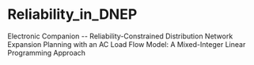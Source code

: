 # Reliability_in_DNEP
 Electronic Companion -- Reliability-Constrained Distribution Network Expansion Planning with an AC Load Flow Model: A Mixed-Integer Linear Programming Approach
